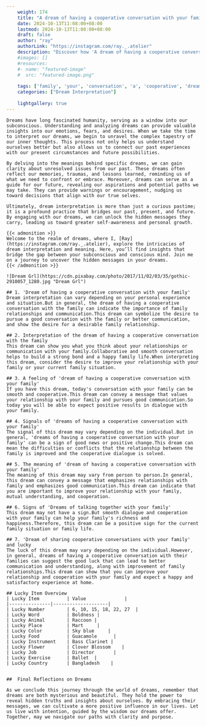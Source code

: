 ```yaml
---
    weight: 174
    title: "A dream of having a cooperative conversation with your family"  # Assuming 'title' column exists
    date: 2024-10-13T11:08:00+08:00
    lastmod: 2024-10-13T11:08:00+08:00
    draft: false
    author: "ray"
    authorLink: "https://instagram.com/ray._.atelier"
    description: "Discover how 'A dream of having a cooperative conversation with your family' can interpret your future and uncover its significant meanings in your life."
    #images: []
    #resources:
    #- name: "featured-image"
    #  src: "featured-image.png"
    
    tags: ['family', 'your', 'conversation', 'a', 'cooperative', 'dream', 'of', 'A', 'with', 'having']
    categories: ["Dream Interpretation"]
    
    lightgallery: true
---
```

    
    Dreams have long fascinated humanity, serving as a window into our subconscious. Understanding and analyzing dreams can provide valuable insights into our emotions, fears, and desires. When we take the time to interpret our dreams, we begin to unravel the complex tapestry of our inner thoughts. This process not only helps us understand ourselves better but also allows us to connect our past experiences with our present circumstances and future possibilities.
    
    By delving into the meanings behind specific dreams, we can gain clarity about unresolved issues from our past. These dreams often reflect our memories, traumas, and lessons learned, reminding us of what we need to confront or embrace. Moreover, dreams can serve as a guide for our future, revealing our aspirations and potential paths we may take. They can provide warnings or encouragement, nudging us toward decisions that align with our true selves.
    
    Ultimately, dream interpretation is more than just a curious pastime; it is a profound practice that bridges our past, present, and future. By engaging with our dreams, we can unlock the hidden messages they carry, leading us toward greater self-awareness and personal growth.
    
    {{< admonition >}}
    Welcome to the realm of dreams, where I, [Ray](https://instagram.com/ray._.atelier), explore the intricacies of dream interpretation and meaning. Here, you’ll find insights that bridge the gap between your subconscious and conscious mind. Join me on a journey to uncover the hidden messages in your dreams.
    {{< /admonition >}}
    
    ![Dream Grl](https://cdn.pixabay.com/photo/2017/11/02/03/35/gothic-2910057_1280.jpg "Dream Grl")
    
    ## 1. 'Dream of having a cooperative conversation with your family'
    Dream interpretation can vary depending on your personal experience and situation.But in general, the dream of having a cooperative conversation with the family can indicate the importance of family relationships and communication.This dream can symbolize the desire to pursue a good conversation with the family or better communication, and show the desire for a desirable family relationship.
    
    ## 2. Interpretation of the dream of having a cooperative conversation with the family
    This dream can show you what you think about your relationships or communication with your family.Collaborative and smooth conversation helps to build a strong bond and a happy family life.When interpreting this dream, consider the desire to improve your relationship with your family or your current family situation.
    
    ## 3. A feeling of 'dream of having a cooperative conversation with your family'
    If you have this dream, today's conversation with your family can be smooth and cooperative.This dream can convey a message that values your relationship with your family and pursues good communication.So today you will be able to expect positive results in dialogue with your family.
    
    ## 4. Signals of 'dreams of having a cooperative conversation with your family'
    The signal of this dream may vary depending on the individual.But in general, 'dreams of having a cooperative conversation with your family' can be a sign of good news or positive change.This dream can mean the difficulties or conflicts that the relationship between the family is improved and the cooperative dialogue is solved.
    
    ## 5. The meaning of 'dream of having a cooperative conversation with your family'
    The meaning of this dream may vary from person to person.In general, this dream can convey a message that emphasizes relationships with family and emphasizes good communication.This dream can indicate that you are important to improve your relationship with your family, mutual understanding, and cooperation.
    
    ## 6. Signs of 'Dreams of talking together with your family'
    This dream may not have a sign.But smooth dialogue and cooperation with your family can help your family's richness and happiness.Therefore, this dream can be a positive sign for the current family situation or family life.
    
    ## 7. 'Dream of sharing cooperative conversations with your family' and lucky
    The luck of this dream may vary depending on the individual.However, in general, dreams of having a cooperative conversation with their families can suggest the good luck that can lead to better communication and understanding, along with improvement of family relationships.This dream can show that you can improve your relationship and cooperation with your family and expect a happy and satisfactory experience at home.
    
    ## Lucky Item Overview
    | Lucky Item          | Value              |
    |---------------|--------------------|
    | Lucky Number        | 6, 10, 15, 18, 22, 27  |
    | Lucky Word          | Boldness |
    | Lucky Animal        | Raccoon |
    | Lucky Place         | Mart     |
    | Lucky Color         | Sky blue     |
    | Lucky Food          | Guacamole      |
    | Lucky Instrument    | Bass Clarinet |
    | Lucky Flower        | Clover Blossom    |
    | Lucky Job           | Director       |
    | Lucky Exercise      | Ballet  |
    | Lucky Country       | Bangladesh    |
    
    
    ##  Final Reflections on Dreams
    
    As we conclude this journey through the world of dreams, remember that dreams are both mysterious and beautiful. They hold the power to reveal hidden truths and insights about ourselves. By embracing their messages, we can cultivate a more positive influence in our lives. Let us live with intention, guided by the wisdom our dreams offer. Together, may we navigate our paths with clarity and purpose.
    